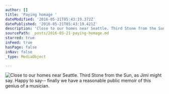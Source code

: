 ```yaml
---
author: []
title: 'Paying homage '
dateModified: '2016-05-21T05:43:19.372Z'
datePublished: '2016-05-21T05:43:19.421Z'
description: 'Close to our homes near Seattle. Third Stone from the Sun, as Jimi might say. Happy to say-- finally we have a reasonable public memoir of this genius of a musician.'
sourcePath: _posts/2016-05-21-paying-homage.md
starred: true
inFeed: true
hasPage: false
inNav: false
_type: MediaObject

---
```

![Close to our homes near Seattle. Third Stone from the Sun, as Jimi might say. Happy to say-- finally we have a reasonable public memoir of this genius of a musician.](https://the-grid-user-content.s3-us-west-2.amazonaws.com/3401d500-7b17-4f59-a65c-940b1c93a068.jpg)